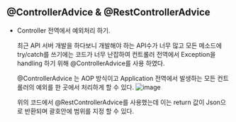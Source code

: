 
## @ControllerAdvice & @RestControllerAdvice

  - Controller 전역에서 예외처리 하기.
    
    최근 API 서버 개발을 하다보니 개발해야 하는 API수가 너무 많고 모든 메소드에 try/catch를 쓰기에는
    코드가 너무 난잡하여 컨트롤러 전역에서 Exception을 handling 하기 위해 @ControllerAdvice를 사용 하였다.
    
    @ControllerAdvice 는 AOP 방식이고 Application 전역에서 발생하는 모든 컨트롤러의 예외를 한 곳에서 처리하게 할 수 있다.
    ![image](https://user-images.githubusercontent.com/79154652/140484482-34c174c5-b63d-4081-b2f8-cae597611610.png)
    
    위의 코드에서 @RestControllerAdvice를 사용했는데 이는 return 값이 Json으로 반환되며 괄호안에 범위를 지정 할 수 있다.
